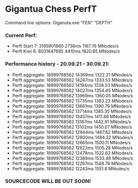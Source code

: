 # Gigantua Chess PerfT

Command line options:
Giganuta.exe "FEN" "DEPTH"

### Current Perf:
 - Perft Start 7: 3195901860 2736ms 1167.76 MNodes/s
 - Perft Kiwi 6: 8031647685 4410ms 1820.85 MNodes/s

### Performance history - 20.09.21 - 30.09.21:
 - Perft aggregate: 18999768562 14369ms 1322.21 MNodes/s
 - Perft aggregate: 18999768562 14247ms 1333.53 MNodes/s
 - Perft aggregate: 18999768562 14194ms 1338.53 MNodes/s
 - Perft aggregate: 18999768562 14027ms 1354.45 MNodes/s
 - Perft aggregate: 18999768562 13969ms 1360.05 MNodes/s
 - Perft aggregate: 18999768562 13735ms 1383.22 MNodes/s
 - Perft aggregate: 18999768562 13661ms 1390.79 MNodes/s
 - Perft aggregate: 18999768562 13714ms 1385.35 MNodes/s
 - Perft aggregate: 18999768562 13457ms 1411.86 MNodes/s
 - Perft aggregate: 18999768562 13167ms 1442.91 MNodes/s
 - Perft aggregate: 18999768562 13102ms 1450.07 MNodes/s
 - Perft aggregate: 18999768562 12944ms 1467.82 MNodes/s
 - Perft aggregate: 18999768562 12800ms 1484.32 MNodes/s
 - Perft aggregate: 18999768562 12665ms 1500.11 MNodes/s
 - Perft aggregate: 18999768562 12622ms 1505.28 MNodes/s
 - Perft aggregate: 18999768562 12478ms 1522.62 MNodes/s
 - Perft aggregate: 18999768562 12389ms 1533.48 MNodes/s
 - Perft aggregate: 18999768562 12267ms 1548.76 MNodes/s
 - Perft aggregate: 18999768562 12243ms 1551.8 MNodes/s

### SOURCECODE WILL BE OUT SOON!

<!--
### 
SOURCECODE WILL BE OUT SOON!
-->
